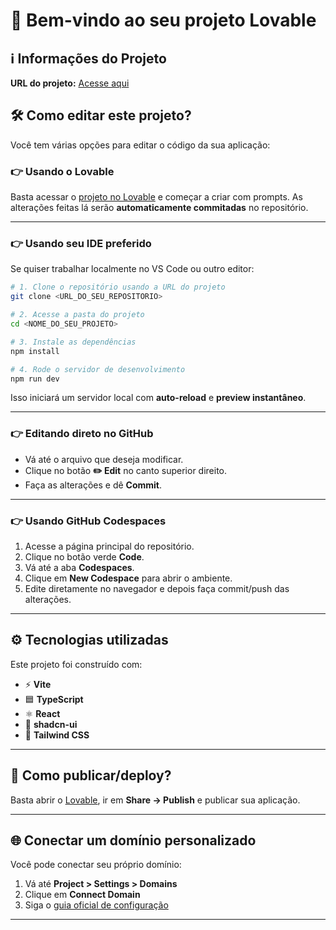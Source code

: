 


# 🎉 Bem-vindo ao seu projeto Lovable

## ℹ️ Informações do Projeto

**URL do projeto:**  [Acesse aqui](https://lovable.dev/projects/39d18c3c-34af-4631-9f54-40fe759c6ab8)


## 🛠️ Como editar este projeto?

Você tem várias opções para editar o código da sua aplicação:

### 👉 Usando o **Lovable**

Basta acessar o [projeto no Lovable](https://lovable.dev/projects/39d18c3c-34af-4631-9f54-40fe759c6ab8) e começar a criar com prompts.
As alterações feitas lá serão **automaticamente commitadas** no repositório.

---

### 👉 Usando seu **IDE preferido**

Se quiser trabalhar localmente no VS Code ou outro editor:

```sh
# 1. Clone o repositório usando a URL do projeto
git clone <URL_DO_SEU_REPOSITORIO>

# 2. Acesse a pasta do projeto
cd <NOME_DO_SEU_PROJETO>

# 3. Instale as dependências
npm install

# 4. Rode o servidor de desenvolvimento
npm run dev
```

Isso iniciará um servidor local com **auto-reload** e **preview instantâneo**.

---

### 👉 Editando direto no **GitHub**

* Vá até o arquivo que deseja modificar.
* Clique no botão **✏️ Edit** no canto superior direito.
* Faça as alterações e dê **Commit**.

---

### 👉 Usando **GitHub Codespaces**

1. Acesse a página principal do repositório.
2. Clique no botão verde **Code**.
3. Vá até a aba **Codespaces**.
4. Clique em **New Codespace** para abrir o ambiente.
5. Edite diretamente no navegador e depois faça commit/push das alterações.

---

## ⚙️ Tecnologias utilizadas

Este projeto foi construído com:

* ⚡ **Vite**
* 🟦 **TypeScript**
* ⚛️ **React**
* 🎨 **shadcn-ui**
* 💨 **Tailwind CSS**

---

## 🚀 Como publicar/deploy?

Basta abrir o [Lovable](https://lovable.dev/projects/39d18c3c-34af-4631-9f54-40fe759c6ab8), ir em **Share → Publish** e publicar sua aplicação.

---

## 🌐 Conectar um domínio personalizado

Você pode conectar seu próprio domínio:

1. Vá até **Project > Settings > Domains**
2. Clique em **Connect Domain**
3. Siga o [guia oficial de configuração](https://docs.lovable.dev/tips-tricks/custom-domain#step-by-step-guide)

---




